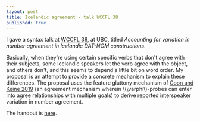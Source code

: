 ```yaml
---
layout: post
title: Icelandic agreement - talk WCCFL 38
published: true 
---
```


I gave a syntax talk at [WCCFL 38](https://wccfl2020.linguistics.ubc.ca/), at UBC, titled *Accounting for variation in number agreement in Icelandic DAT-NOM constructions*.  

Basically, when they're using certain specific verbs that don't agree with their subjects, some Icelandic speakers let the verb agree with the object, and others don't, and this seems to depend a little bit on word order.  My proposal is an attempt to provide a concrete mechanism to explain these differences. The proposal uses the feature gluttony mechanism of [Coon and Keine 2019](https://ling.auf.net/lingbuzz/004224) (an agreement mechanism wherein \\(\varphi\\)-probes can enter into agree relationships with multiple goals) to derive reported interspeaker variation in number agreement. 

The handout is [here](/assets/wccfl2020.pdf).